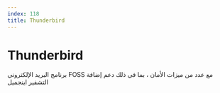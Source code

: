 ```yaml
---
index: 118
title: Thunderbird
---
```

# Thunderbird

برنامج البريد الإلكتروني FOSS مع عدد من ميزات الأمان ، بما في ذلك دعم إضافة التشفير اينجميل